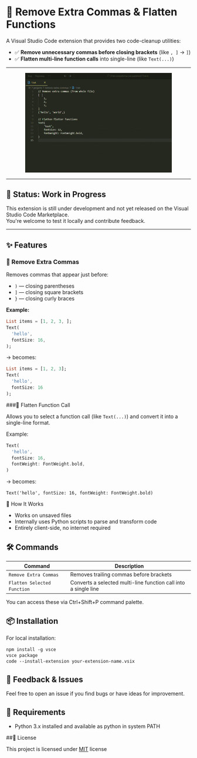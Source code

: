 # 🧹 Remove Extra Commas & Flatten Functions

A Visual Studio Code extension that provides two code-cleanup utilities:

- ✅ **Remove unnecessary commas before closing brackets** (like `, ]` → `]`)
- ✅ **Flatten multi-line function calls** into single-line (like `Text(...)`)

---

<p align="center">
  <img src="./preview.gif" alt="Preview" width="400">
</p>

---
## 🚧 Status: Work in Progress

This extension is still under development and not yet released on the Visual Studio Code Marketplace.  
You're welcome to test it locally and contribute feedback.

---

## ✨ Features

### 🔸 Remove Extra Commas

Removes commas that appear just before:

- `)` — closing parentheses
- `]` — closing square brackets
- `}` — closing curly braces

**Example:**

```dart
List items = [1, 2, 3, ];
Text(
  'hello',
  fontSize: 16,
);
```

→ becomes:
```dart
List items = [1, 2, 3];
Text(
  'hello',
  fontSize: 16
);
```

###🔸 Flatten Function Call

Allows you to select a function call (like `Text(...)`) and convert it into a single-line format.

Example:
```dart
Text(
  'hello',
  fontSize: 16,
  fontWeight: FontWeight.bold,
)
```

→ becomes:
```
Text('hello', fontSize: 16, fontWeight: FontWeight.bold)
```
🧠 How It Works

 - Works on unsaved files
 - Internally uses Python scripts to parse and transform code
 - Entirely client-side, no internet required

## 🛠️ Commands
| Command                     | Description                                                     |
| --------------------------- | --------------------------------------------------------------- |
| `Remove Extra Commas`       | Removes trailing commas before brackets                         |
| `Flatten Selected Function` | Converts a selected multi-line function call into a single line |


You can access these via Ctrl+Shift+P command palette.
## 📦 Installation

For local installation:
```
npm install -g vsce
vsce package
code --install-extension your-extension-name.vsix
```
## 💬 Feedback & Issues

Feel free to open an issue if you find bugs or have ideas for improvement.
## 🧪 Requirements
 - Python 3.x installed and available as python in system PATH

##📄 License

This project is licensed under [MIT](./LICENSE) license
